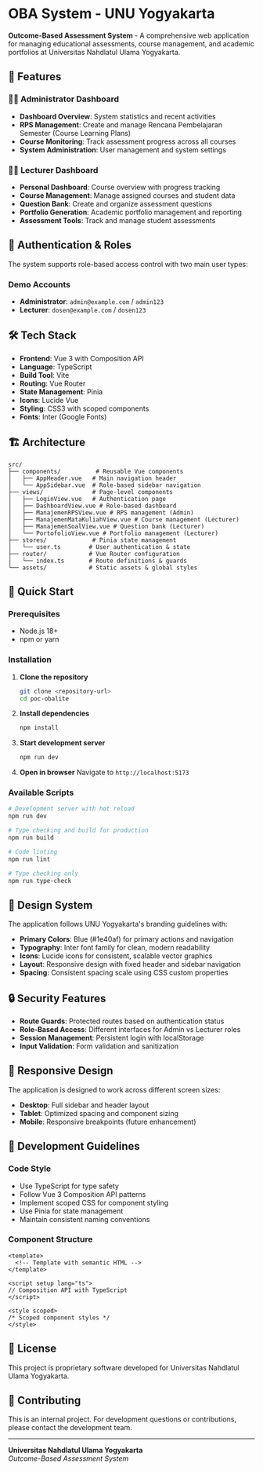 # OBA System - UNU Yogyakarta

**Outcome-Based Assessment System** - A comprehensive web application for managing educational assessments, course management, and academic portfolios at Universitas Nahdlatul Ulama Yogyakarta.

## 🎯 Features

### 👨‍💼 Administrator Dashboard
- **Dashboard Overview**: System statistics and recent activities
- **RPS Management**: Create and manage Rencana Pembelajaran Semester (Course Learning Plans)
- **Course Monitoring**: Track assessment progress across all courses
- **System Administration**: User management and system settings

### 👨‍🏫 Lecturer Dashboard
- **Personal Dashboard**: Course overview with progress tracking
- **Course Management**: Manage assigned courses and student data
- **Question Bank**: Create and organize assessment questions
- **Portfolio Generation**: Academic portfolio management and reporting
- **Assessment Tools**: Track and manage student assessments

## 🔐 Authentication & Roles

The system supports role-based access control with two main user types:

### Demo Accounts
- **Administrator**: `admin@example.com` / `admin123`
- **Lecturer**: `dosen@example.com` / `dosen123`

## 🛠️ Tech Stack

- **Frontend**: Vue 3 with Composition API
- **Language**: TypeScript
- **Build Tool**: Vite
- **Routing**: Vue Router
- **State Management**: Pinia
- **Icons**: Lucide Vue
- **Styling**: CSS3 with scoped components
- **Fonts**: Inter (Google Fonts)

## 🏗️ Architecture

```
src/
├── components/          # Reusable Vue components
│   ├── AppHeader.vue   # Main navigation header
│   └── AppSidebar.vue  # Role-based sidebar navigation
├── views/              # Page-level components
│   ├── LoginView.vue   # Authentication page
│   ├── DashboardView.vue # Role-based dashboard
│   ├── ManajemenRPSView.vue # RPS management (Admin)
│   ├── ManajemenMataKuliahView.vue # Course management (Lecturer)
│   ├── ManajemenSoalView.vue # Question bank (Lecturer)
│   └── PortofolioView.vue # Portfolio management (Lecturer)
├── stores/             # Pinia state management
│   └── user.ts        # User authentication & state
├── router/            # Vue Router configuration
│   └── index.ts       # Route definitions & guards
└── assets/            # Static assets & global styles
```

## 🚀 Quick Start

### Prerequisites
- Node.js 18+ 
- npm or yarn

### Installation

1. **Clone the repository**
   ```bash
   git clone <repository-url>
   cd poc-obalite
   ```

2. **Install dependencies**
   ```bash
   npm install
   ```

3. **Start development server**
   ```bash
   npm run dev
   ```

4. **Open in browser**
   Navigate to `http://localhost:5173`

### Available Scripts

```bash
# Development server with hot reload
npm run dev

# Type checking and build for production
npm run build

# Code linting
npm run lint

# Type checking only
npm run type-check
```

## 🎨 Design System

The application follows UNU Yogyakarta's branding guidelines with:

- **Primary Colors**: Blue (#1e40af) for primary actions and navigation
- **Typography**: Inter font family for clean, modern readability
- **Icons**: Lucide icons for consistent, scalable vector graphics
- **Layout**: Responsive design with fixed header and sidebar navigation
- **Spacing**: Consistent spacing scale using CSS custom properties

## 🔒 Security Features

- **Route Guards**: Protected routes based on authentication status
- **Role-Based Access**: Different interfaces for Admin vs Lecturer roles
- **Session Management**: Persistent login with localStorage
- **Input Validation**: Form validation and sanitization

## 📱 Responsive Design

The application is designed to work across different screen sizes:
- **Desktop**: Full sidebar and header layout
- **Tablet**: Optimized spacing and component sizing
- **Mobile**: Responsive breakpoints (future enhancement)

## 🚦 Development Guidelines

### Code Style
- Use TypeScript for type safety
- Follow Vue 3 Composition API patterns
- Implement scoped CSS for component styling
- Use Pinia for state management
- Maintain consistent naming conventions

### Component Structure
```vue
<template>
  <!-- Template with semantic HTML -->
</template>

<script setup lang="ts">
// Composition API with TypeScript
</script>

<style scoped>
/* Scoped component styles */
</style>
```

## 📄 License

This project is proprietary software developed for Universitas Nahdlatul Ulama Yogyakarta.

## 🤝 Contributing

This is an internal project. For development questions or contributions, please contact the development team.

---

**Universitas Nahdlatul Ulama Yogyakarta**  
*Outcome-Based Assessment System*
